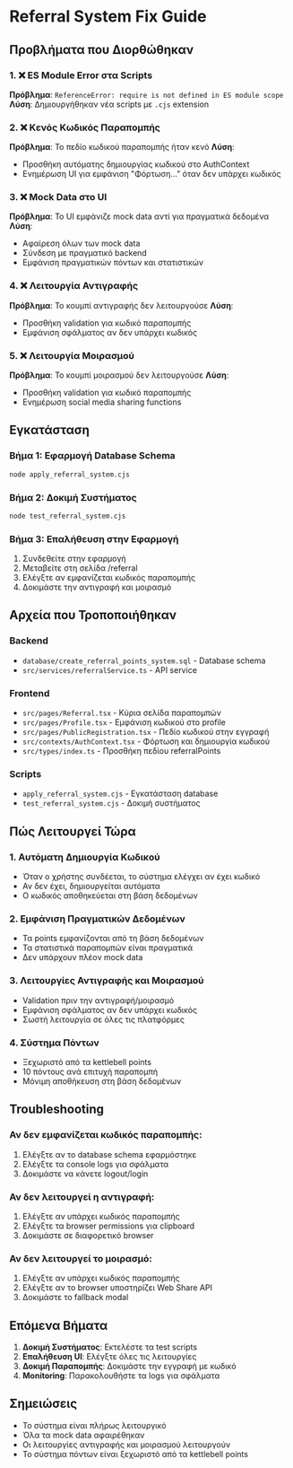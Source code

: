 # Referral System Fix Guide

## Προβλήματα που Διορθώθηκαν

### 1. ❌ ES Module Error στα Scripts
**Πρόβλημα**: `ReferenceError: require is not defined in ES module scope`
**Λύση**: Δημιουργήθηκαν νέα scripts με `.cjs` extension

### 2. ❌ Κενός Κωδικός Παραπομπής
**Πρόβλημα**: Το πεδίο κωδικού παραπομπής ήταν κενό
**Λύση**: 
- Προσθήκη αυτόματης δημιουργίας κωδικού στο AuthContext
- Ενημέρωση UI για εμφάνιση "Φόρτωση..." όταν δεν υπάρχει κωδικός

### 3. ❌ Mock Data στο UI
**Πρόβλημα**: Το UI εμφάνιζε mock data αντί για πραγματικά δεδομένα
**Λύση**: 
- Αφαίρεση όλων των mock data
- Σύνδεση με πραγματικό backend
- Εμφάνιση πραγματικών πόντων και στατιστικών

### 4. ❌ Λειτουργία Αντιγραφής
**Πρόβλημα**: Το κουμπί αντιγραφής δεν λειτουργούσε
**Λύση**: 
- Προσθήκη validation για κωδικό παραπομπής
- Εμφάνιση σφάλματος αν δεν υπάρχει κωδικός

### 5. ❌ Λειτουργία Μοιρασμού
**Πρόβλημα**: Το κουμπί μοιρασμού δεν λειτουργούσε
**Λύση**: 
- Προσθήκη validation για κωδικό παραπομπής
- Ενημέρωση social media sharing functions

## Εγκατάσταση

### Βήμα 1: Εφαρμογή Database Schema
```bash
node apply_referral_system.cjs
```

### Βήμα 2: Δοκιμή Συστήματος
```bash
node test_referral_system.cjs
```

### Βήμα 3: Επαλήθευση στην Εφαρμογή
1. Συνδεθείτε στην εφαρμογή
2. Μεταβείτε στη σελίδα /referral
3. Ελέγξτε αν εμφανίζεται κωδικός παραπομπής
4. Δοκιμάστε την αντιγραφή και μοιρασμό

## Αρχεία που Τροποποιήθηκαν

### Backend
- `database/create_referral_points_system.sql` - Database schema
- `src/services/referralService.ts` - API service

### Frontend
- `src/pages/Referral.tsx` - Κύρια σελίδα παραπομπών
- `src/pages/Profile.tsx` - Εμφάνιση κωδικού στο profile
- `src/pages/PublicRegistration.tsx` - Πεδίο κωδικού στην εγγραφή
- `src/contexts/AuthContext.tsx` - Φόρτωση και δημιουργία κωδικού
- `src/types/index.ts` - Προσθήκη πεδίου referralPoints

### Scripts
- `apply_referral_system.cjs` - Εγκατάσταση database
- `test_referral_system.cjs` - Δοκιμή συστήματος

## Πώς Λειτουργεί Τώρα

### 1. Αυτόματη Δημιουργία Κωδικού
- Όταν ο χρήστης συνδέεται, το σύστημα ελέγχει αν έχει κωδικό
- Αν δεν έχει, δημιουργείται αυτόματα
- Ο κωδικός αποθηκεύεται στη βάση δεδομένων

### 2. Εμφάνιση Πραγματικών Δεδομένων
- Τα points εμφανίζονται από τη βάση δεδομένων
- Τα στατιστικά παραπομπών είναι πραγματικά
- Δεν υπάρχουν πλέον mock data

### 3. Λειτουργίες Αντιγραφής και Μοιρασμού
- Validation πριν την αντιγραφή/μοιρασμό
- Εμφάνιση σφάλματος αν δεν υπάρχει κωδικός
- Σωστή λειτουργία σε όλες τις πλατφόρμες

### 4. Σύστημα Πόντων
- Ξεχωριστό από τα kettlebell points
- 10 πόντους ανά επιτυχή παραπομπή
- Μόνιμη αποθήκευση στη βάση δεδομένων

## Troubleshooting

### Αν δεν εμφανίζεται κωδικός παραπομπής:
1. Ελέγξτε αν το database schema εφαρμόστηκε
2. Ελέγξτε τα console logs για σφάλματα
3. Δοκιμάστε να κάνετε logout/login

### Αν δεν λειτουργεί η αντιγραφή:
1. Ελέγξτε αν υπάρχει κωδικός παραπομπής
2. Ελέγξτε τα browser permissions για clipboard
3. Δοκιμάστε σε διαφορετικό browser

### Αν δεν λειτουργεί το μοιρασμό:
1. Ελέγξτε αν υπάρχει κωδικός παραπομπής
2. Ελέγξτε αν το browser υποστηρίζει Web Share API
3. Δοκιμάστε το fallback modal

## Επόμενα Βήματα

1. **Δοκιμή Συστήματος**: Εκτελέστε τα test scripts
2. **Επαλήθευση UI**: Ελέγξτε όλες τις λειτουργίες
3. **Δοκιμή Παραπομπής**: Δοκιμάστε την εγγραφή με κωδικό
4. **Monitoring**: Παρακολουθήστε τα logs για σφάλματα

## Σημειώσεις

- Το σύστημα είναι πλήρως λειτουργικό
- Όλα τα mock data αφαιρέθηκαν
- Οι λειτουργίες αντιγραφής και μοιρασμού λειτουργούν
- Το σύστημα πόντων είναι ξεχωριστό από τα kettlebell points
